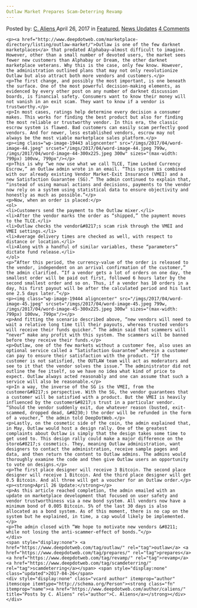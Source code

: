 ```yaml
---
Outlaw Market Prepares Scam-Deterring Revamp
---
```

<article class="post-listing post-19442 post type-post status-publish format-standard has-post-thumbnail hentry  tag-outlaw tag-prepares tag-revamp tag-scamdeterring">
    <div class="post-inner">
        <span>Posted by: <a href="https://www.deepdotweb.com/author/caliens/" title="">C. Aliens </a></span>
    <span>April 26, 2017</span>
    <span>in <a href="https://www.deepdotweb.com/category/deepdot-news/" rel="category tag">Featured</a>, <a href="https://www.deepdotweb.com/category/news-updates/" rel="category tag">News Updates</a></span>
    <span><a href="https://www.deepdotweb.com/2017/04/26/outlaw-market-prepares-scam-deterring-revamp/#comments">4 Comments</a></span>
    </p>
    <div class="clear"></div>
    
    <p><a href="http://www.deepdotweb.com/marketplace-directory/listing/outlaw-market/">Outlaw is one of the few darknet marketplaces</a> that predated Alphabay—almost difficult to imagine. However, other than a small number of devoted users, the market sees fewer new customers than Alphabay or Dream, the other darknet marketplace veterans. Why this is the case, only few know. However, the administration outlined plans that may not only revolutionize Outlaw but also attract both more vendors and customers.</p>
    <p>The first change, and possibly the most important, is one beneath the surface. One of the most powerful decision-making elements, as evidenced by every other post on any number of darknet discussion boards, is financial safety. Consumers want to know their money will not vanish in an exit scam. They want to know if a vendor is trustworthy.</p>
    <p>In most cases, ratings help determine every decision a consumer makes. This works for finding the best product but also for finding the most reliable or trustworthy vendor. In this era, the classic escrow system is flawed. Bad customers can easily scam perfectly good vendors. And for newer, less established vendors, escrow may not always be the most viable marketplace sales platform.</p>
    <p><img class="wp-image-19443 aligncenter" src="/imgs/2017/04/word-image-44.jpeg" srcset="/imgs/2017/04/word-image-44.jpeg 799w, /imgs/2017/04/word-image-44-300x225.jpeg 300w" sizes="(max-width: 799px) 100vw, 799px"/></p>
    <p>This is why “we now use what we call TLCE, Time Locked Currency Escrow,” an Outlaw admin wrote in an email. “This system is combined with our already existing Vendor Market-Exit Insurance (VMEI) and a new Satisfaction Guarantee (SG).” The admin continued to explain that, “instead of using manual actions and decisions, payments to the vendor now rely on a system using statistical data to ensure objectivity and honestly as much as possible.”</p>
    <p>Now, when an order is placed:</p>
    <ol>
    <li>Customers send the payment to the Outlaw ​mixer.</li>
    <li>After the vendor marks the order as “shipped,” the payment moves to the TLCE.</li>
    <li>Outlaw checks the vendor&#8217;s scam risk through the VMEI and VMEI settings.</li>
    <li>Average delivery times are checked as well, with respect to distance or location.</li>
    <li>Along with a handful of similar variables, these “parameters” dictate fund release.</li>
    </ol>
    <p>“After this period, the currency-value of the order is released to the vendor, independent on an arrival confirmation of the customer,” the admin clarified. “If a vendor gets a lot of orders on one day, the smallest order will be paid out first, followed 6 hours later by the second smallest order and so on. Thus, if a vendor has 10 orders in a day, his first payout will be after the calculated period and his last one 2.5 days later.”</p>
    <p><img class="wp-image-19444 aligncenter" src="/imgs/2017/04/word-image-45.jpeg" srcset="/imgs/2017/04/word-image-45.jpeg 799w, /imgs/2017/04/word-image-45-300x225.jpeg 300w" sizes="(max-width: 799px) 100vw, 799px"/></p>
    <p>And fitting the scenario described above, “new vendors will need to wait a relative long time till their payouts, whereas trusted vendors will receive their funds quicker.” The admin said that scammers will “never” make any profit with this system. The scammers will be banned before they receive their funds.</p>
    <p>Outlaw, one of the few markets without a customer fee, also uses an optional service called a “Satisfaction Guarantee” wherein a customer can pay to ensure their satisfaction with the product. “If the customer is not satisfied, the OUTLAW team will act as moderators and see to it that the vendor solves the issue.” The administrator ​did not outline the fee itself, so we have no idea what kind of price to expect. Outlaw always acted reasonably and one can assume that such a service will also be reasonable.</p>
    <p>In a way, the inverse of the SG is the VMEI, from the customer&#8217;s perspective. With the SG, the vendor guarantees that a customer will be satisfied with a product. But the VMEI is heavily influenced by the customer&#8217;s trust in a particular vendor. “Should the vendor suddenly exit, due whatever reason (busted, exit-scammed, dropped dead, &#8230;) the order will be refunded in the form of a voucher,” the admin told DeepDotWeb.</p>
    <p>Lastly, on the cosmetic side of the coin, the admin explained that, in May, Outlaw would host a design rally. One of the greatest complaints about Outlaw is simply that the design takes some time to get used to. This design rally could make a major difference on the store&#8217;s cosmetics. They, meaning Outlaw administration, want designers to contact the administration, receive sample pages and data, and then return the content to Outlaw admins. The admins would thoroughly examine the code and then give Outlaw users an opportunity to vote on designs.</p>
    <p>The first place designer will receive 3 Bitcoin. The second place designer will receive 1 Bitcoin. And the third place designer will get 0.5 Bitcoin. And all three will get a voucher for an Outlaw order.</p>
    <p><strong>April 26 Update:</strong></p>
    <p>As this article reached completion, the admin emailed with an update on marketplace development that focused on user safety and vendor trustworthiness via a new bond system. All vendors now have a minimum bond of 0.005 Bitcoin. 5% of the last 30 days is also allocated as a bond system. As of this moment, there is no cap on the system but he explained, in time, a cap would likely be implemented.</p>
    <p>The admin closed with “We hope to motivate new vendors &#8211; while not losing the anti-scammer-effect of bonds.”</p>
    </div>
    <span style="display:none"> <a href="https://www.deepdotweb.com/tag/outlaw/" rel="tag">outlaw</a> <a href="https://www.deepdotweb.com/tag/prepares/" rel="tag">prepares</a> <a href="https://www.deepdotweb.com/tag/revamp/" rel="tag">revamp</a> <a href="https://www.deepdotweb.com/tag/scamdeterring/" rel="tag">scamdeterring</a></span> <span style="display:none" class="updated">2017-04-26</span>
    <div style="display:none" class="vcard author" itemprop="author" itemscope itemtype="http://schema.org/Person"><strong class="fn" itemprop="name"><a href="https://www.deepdotweb.com/author/caliens/" title="Posts by C. Aliens" rel="author">C. Aliens</a></strong></div>
    </div>
</article>

